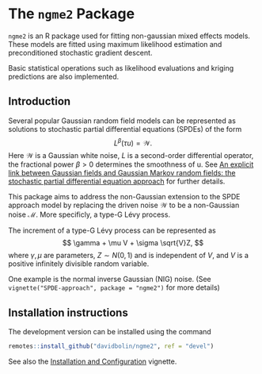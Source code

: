 # The `ngme2` Package

`ngme2` is an R package used for fitting non-gaussian mixed effects models. These models are fitted using maximum likelihood estimation and preconditioned stochastic gradient descent.

Basic statistical operations such as likelihood evaluations and kriging predictions are also implemented.

## Introduction

Several popular Gaussian random field models can be represented as solutions to stochastic partial differential equations (SPDEs) of the form
$$
L^\beta (\tau u) = \mathcal{W}.
$$
Here $\mathcal{W}$ is a Gaussian white noise, $L$ is a second-order differential operator, the fractional power $\beta > 0$ determines the smoothness of u. See [An explicit link between Gaussian fields and Gaussian Markov random fields: the stochastic partial differential equation approach](https://rss.onlinelibrary.wiley.com/doi/full/10.1111/j.1467-9868.2011.00777.x) for further details.

This package aims to address the non-Gaussian extension to the SPDE approach model by replacing the driven noise $\mathcal{W}$ to be a non-Gaussian noise $\mathcal{M}$.
More specificly, a type-G Lévy process.

The increment of a type-G Lévy process can be represented as
$$
\gamma + \mu V + \sigma \sqrt{V}Z,
$$
where $\gamma, \mu$ are parameters, $Z\sim N(0,1)$ and is independent of $V$, and $V$ is a positive infinitely divisible random variable.

One example is the normal inverse Gaussian (NIG) noise. (See `vignette("SPDE-approach", package = "ngme2")` for more details)

## Installation instructions #
The development version can be installed using the command
```r
remotes::install_github("davidbolin/ngme2", ref = "devel")
```

See also the [Installation and Configuration][ref] vignette.

[ref]: https://davidbolin.github.io/ngme2/articles/Installation_and_configuration.html "Installation and Configuration"